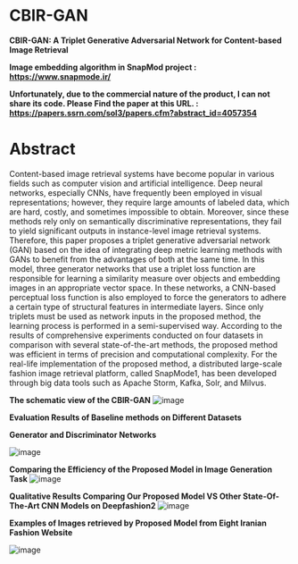 # CBIR-GAN
**CBIR-GAN: A Triplet Generative Adversarial Network for Content-based Image Retrieval**

**Image embedding algorithm in SnapMod project : https://www.snapmode.ir/**

**Unfortunately, due to the commercial nature of the product, I can not share its code. Please Find the paper at this URL. : https://papers.ssrn.com/sol3/papers.cfm?abstract_id=4057354** 

# Abstract 

Content-based image retrieval systems have become popular in various fields such as computer vision and artificial intelligence. Deep neural networks, especially CNNs, have frequently been employed in visual representations; however, they require large amounts of labeled data, which are hard, costly, and sometimes impossible to obtain. Moreover, since these methods rely only on semantically discriminative representations, they fail to yield significant outputs in instance-level image retrieval systems. Therefore, this paper proposes a triplet generative adversarial network (GAN) based on the idea of integrating deep metric learning methods with GANs to benefit from the advantages of both at the same time. In this model, three generator networks that use a triplet loss function are responsible for learning a similarity measure over objects and embedding images in an appropriate vector space. In these networks, a CNN-based perceptual loss function is also employed to force the generators to adhere a certain type of structural features in intermediate layers. Since only triplets must be used as network inputs in the proposed method, the learning process is performed in a semi-supervised way. According to the results of comprehensive experiments conducted on four datasets in comparison with several state-of-the-art methods, the proposed method was efficient in terms of precision and computational complexity. For the real-life implementation of the proposed method, a distributed large-scale fashion image retrieval platform, called SnapMode1, has been developed through big data tools such as Apache Storm, Kafka, Solr, and Milvus. 

**The schematic view of the CBIR-GAN**
![image](https://user-images.githubusercontent.com/41056415/162425967-c0c17ba2-697e-4ff9-bc49-14cc19757e41.png)

**Evaluation Results of Baseline methods on Different Datasets**

**Generator and Discriminator Networks**

![image](https://user-images.githubusercontent.com/41056415/162426007-c2e0ed81-b386-4a5a-ba6e-a9bd635df9ab.png)

**Comparing the Efficiency of the Proposed Model in Image Generation Task**
![image](https://user-images.githubusercontent.com/41056415/162426063-bb4a4209-f068-4bed-8141-46616864dae5.png)

**Qualitative Results Comparing Our Proposed Model VS Other State-Of-The-Art CNN Models on Deepfashion2**
![image](https://user-images.githubusercontent.com/41056415/162426123-6f3d375a-7a56-4905-8421-20ae8dbdab49.png)

**Examples of Images retrieved by Proposed Model from Eight Iranian Fashion Website**

![image](https://user-images.githubusercontent.com/41056415/162426162-13629d67-b0b6-49e3-969b-99463cd7af0d.png)

